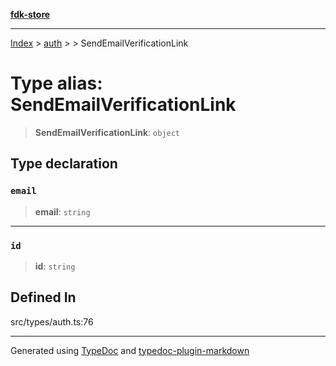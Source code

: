 [**fdk-store**](../../../README.md)
***

[Index](../../../API.md) > [auth](../../README.md) > [<internal>](../README.md) > SendEmailVerificationLink

# Type alias: SendEmailVerificationLink

> **SendEmailVerificationLink**: `object`

## Type declaration

### `email`

> **email**: `string`

***

### `id`

> **id**: `string`

## Defined In

src/types/auth.ts:76

***
Generated using [TypeDoc](https://typedoc.org/) and [typedoc-plugin-markdown](https://www.npmjs.com/package/typedoc-plugin-markdown)
